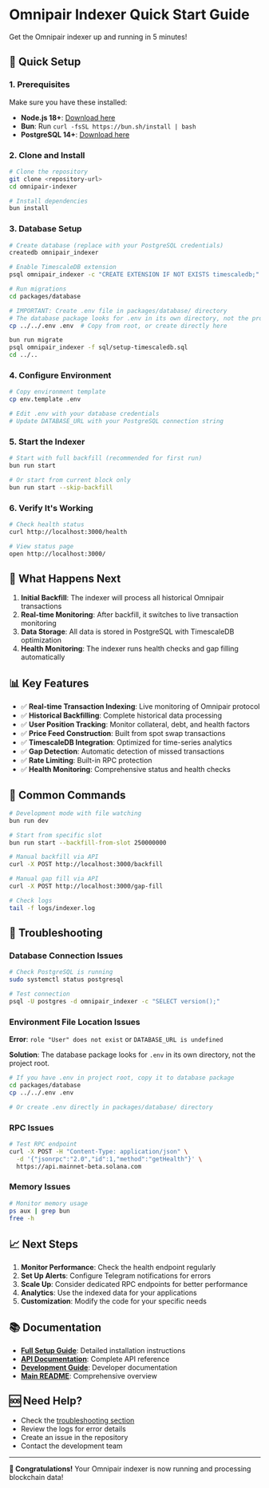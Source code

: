 # Omnipair Indexer Quick Start Guide

Get the Omnipair indexer up and running in 5 minutes!

## 🚀 Quick Setup

### 1. Prerequisites
Make sure you have these installed:
- **Node.js 18+**: [Download here](https://nodejs.org/)
- **Bun**: Run `curl -fsSL https://bun.sh/install | bash`
- **PostgreSQL 14+**: [Download here](https://www.postgresql.org/download/)

### 2. Clone and Install
```bash
# Clone the repository
git clone <repository-url>
cd omnipair-indexer

# Install dependencies
bun install
```

### 3. Database Setup
```bash
# Create database (replace with your PostgreSQL credentials)
createdb omnipair_indexer

# Enable TimescaleDB extension
psql omnipair_indexer -c "CREATE EXTENSION IF NOT EXISTS timescaledb;"

# Run migrations
cd packages/database

# IMPORTANT: Create .env file in packages/database/ directory
# The database package looks for .env in its own directory, not the project root
cp ../../.env .env  # Copy from root, or create directly here

bun run migrate
psql omnipair_indexer -f sql/setup-timescaledb.sql
cd ../..
```

### 4. Configure Environment
```bash
# Copy environment template
cp env.template .env

# Edit .env with your database credentials
# Update DATABASE_URL with your PostgreSQL connection string
```

### 5. Start the Indexer
```bash
# Start with full backfill (recommended for first run)
bun run start

# Or start from current block only
bun run start --skip-backfill
```

### 6. Verify It's Working
```bash
# Check health status
curl http://localhost:3000/health

# View status page
open http://localhost:3000/
```

## 🎯 What Happens Next

1. **Initial Backfill**: The indexer will process all historical Omnipair transactions
2. **Real-time Monitoring**: After backfill, it switches to live transaction monitoring
3. **Data Storage**: All data is stored in PostgreSQL with TimescaleDB optimization
4. **Health Monitoring**: The indexer runs health checks and gap filling automatically

## 📊 Key Features

- ✅ **Real-time Transaction Indexing**: Live monitoring of Omnipair protocol
- ✅ **Historical Backfilling**: Complete historical data processing
- ✅ **User Position Tracking**: Monitor collateral, debt, and health factors
- ✅ **Price Feed Construction**: Built from spot swap transactions
- ✅ **TimescaleDB Integration**: Optimized for time-series analytics
- ✅ **Gap Detection**: Automatic detection of missed transactions
- ✅ **Rate Limiting**: Built-in RPC protection
- ✅ **Health Monitoring**: Comprehensive status and health checks

## 🔧 Common Commands

```bash
# Development mode with file watching
bun run dev

# Start from specific slot
bun run start --backfill-from-slot 250000000

# Manual backfill via API
curl -X POST http://localhost:3000/backfill

# Manual gap fill via API
curl -X POST http://localhost:3000/gap-fill

# Check logs
tail -f logs/indexer.log
```

## 🚨 Troubleshooting

### Database Connection Issues
```bash
# Check PostgreSQL is running
sudo systemctl status postgresql

# Test connection
psql -U postgres -d omnipair_indexer -c "SELECT version();"
```

### Environment File Location Issues
**Error**: `role "User" does not exist` or `DATABASE_URL is undefined`

**Solution**: The database package looks for `.env` in its own directory, not the project root.

```bash
# If you have .env in project root, copy it to database package
cd packages/database
cp ../../.env .env

# Or create .env directly in packages/database/ directory
```

### RPC Issues
```bash
# Test RPC endpoint
curl -X POST -H "Content-Type: application/json" \
  -d '{"jsonrpc":"2.0","id":1,"method":"getHealth"}' \
  https://api.mainnet-beta.solana.com
```

### Memory Issues
```bash
# Monitor memory usage
ps aux | grep bun
free -h
```

## 📈 Next Steps

1. **Monitor Performance**: Check the health endpoint regularly
2. **Set Up Alerts**: Configure Telegram notifications for errors
3. **Scale Up**: Consider dedicated RPC endpoints for better performance
4. **Analytics**: Use the indexed data for your applications
5. **Customization**: Modify the code for your specific needs

## 📚 Documentation

- **[Full Setup Guide](SETUP.md)**: Detailed installation instructions
- **[API Documentation](API.md)**: Complete API reference
- **[Development Guide](DEVELOPMENT.md)**: Developer documentation
- **[Main README](README.md)**: Comprehensive overview

## 🆘 Need Help?

- Check the [troubleshooting section](SETUP.md#troubleshooting)
- Review the logs for error details
- Create an issue in the repository
- Contact the development team

---

**🎉 Congratulations!** Your Omnipair indexer is now running and processing blockchain data!

